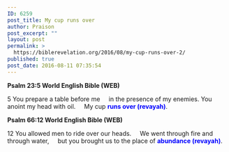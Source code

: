 ```yaml
---
ID: 6259
post_title: My cup runs over
author: Praison
post_excerpt: ""
layout: post
permalink: >
  https://biblerevelation.org/2016/08/my-cup-runs-over-2/
published: true
post_date: 2016-08-11 07:35:54
---
```

<p class="passage-display"><strong><span class="passage-display-bcv">Psalm 23:5
</span><span class="passage-display-version">World English Bible (WEB)</span></strong></p>

<div class="poetry">
<p class="line"><span id="en-WEB-14241" class="text Ps-23-5"><span class="versenum">5 </span>You prepare a table before me</span>
<span class="indent-1"><span class="indent-1-breaks">    </span><span class="text Ps-23-5">in the presence of my enemies.</span></span>
<span class="text Ps-23-5">You anoint my head with oil.</span>
<span class="indent-1"><span class="indent-1-breaks">    </span><span class="text Ps-23-5">My cup <span style="color: #0000ff;"><strong>runs over (revayah)</strong></span>.</span></span></p>

</div>
<p class="passage-display"><strong><span class="passage-display-bcv">Psalm 66:12
</span><span class="passage-display-version">World English Bible (WEB)</span></strong></p>

<div class="poetry">
<p class="line"><span id="en-WEB-14886" class="text Ps-66-12"><span class="versenum">12 </span>You allowed men to ride over our heads.</span>
<span class="indent-1"><span class="indent-1-breaks">    </span><span class="text Ps-66-12">We went through fire and through water,</span></span>
<span class="indent-1"><span class="indent-1-breaks">    </span><span class="text Ps-66-12">but you brought us to the place of <span style="color: #0000ff;"><strong>abundance (revayah)</strong></span>.</span></span></p>

</div>